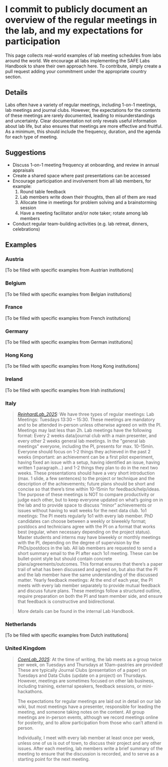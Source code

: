 # I commit to publicly document an overview of the regular meetings in the lab, and my expectations for participation

This page collects real-world examples of lab meeting schedules from labs around the world. We encourage all labs implementing the SAFE Labs Handbook to share their own approach here. To contribute, simply create a pull request adding your commitment under the appropriate country section.

## Details
Labs often have a variety of regular meetings, including 1-on-1 meetings, lab meetings and journal clubs. However, the expectations for the contents of these meetings are rarely documented, leading to misunderstandings and uncertainty. Clear documentation not only reveals useful information about lab life, but also ensures that meetings are more effective and fruitful. As a minimum, this should include the frequency, duration, and the agenda for each type of meeting.

## Suggestions
- Discuss 1-on-1 meeting frequency at onboarding, and review in annual appraisals
- Create a shared space where past presentations can be accessed
- Encourage participation and involvement from all lab members, for example:
  1. Round table feedback
  2. Lab members write down their thoughts, then all of them are read
  3. Allocate time in meetings for problem solving and a brainstorming session
  4. Have a meeting facilitator and/or note taker; rotate among lab members
- Conduct regular team-building activities (e.g. lab retreat, dinners, celebrations)

## Examples

### Austria
[To be filled with specific examples from Austrian institutions]

### Belgium
[To be filled with specific examples from Belgian institutions]

### France
[To be filled with specific examples from French institutions]

### Germany
[To be filled with specific examples from German institutions]

### Hong Kong
[To be filled with specific examples from Hong Kong institutions]

### Ireland
[To be filled with specific examples from Irish institutions]

### Italy
>_[ReinhardLab_2025](https://reinhardlab.org/philosophy):_ We have three types of regular meetings:
>Lab Meetings: Tuesdays 13:30 – 15:30. These meetings are mandatory and to be attended in-person unless otherwise agreed on with the PI. Meetings may last less than 2h. Lab meetings have the following format: Every 2 weeks data/journal club with a main presenter, and every other 2 weeks general lab meetings. In the "general lab meetings" everyone, including the PI, presents for max. 10-15min. Everyone should focus on 1-2 things they achieved in the past 2 weeks (important: an achievement can be a first pilot experiment, having fixed an issue with a setup, having identified an issue, having written 1 paragraph…) and 1-2 things they plan to do in the next two weeks. These presentations should have a very short introduction (max. 1 slide, a few sentences) to the project or technique and the description of the achievements; future plans should be short and concise so that there’s time within 10-15min for feedback/help/ideas. The purpose of these meetings is NOT to compare productivity or judge each other, but to keep everyone updated on what’s going on in the lab and to provide space to discuss “minor” achievements or issues without having to wait weeks for the next data club. 
>1o1 meetings: The PI meets regularly 1o1 with every lab member. PhD candidates can choose between a weekly or biweekly format; postdocs and technicians agree with the PI on a format that works best (regular, when necessary depending on the project status). Master students and interns may have biweekly or monthly meetings with the PI, depending on the degree of supervision by the PhDs/postdocs in the lab. All lab members are requested to send a short summary email to the PI after each 1o1 meeting. These can be bullet-point style but should contain concrete plans/agreements/outcomes. This format ensures that there’s a paper trail of what has been discussed and agreed on, but also that the PI and the lab member have the same understanding of the discussed matter.
>Yearly feedback meetings: At the end of each year, the PI meets with every lab member separately to provide mutual feedback and discuss future plans. These meetings follow a structured outline, require preparation on both the PI and team member side, and ensure that feedback is constructive and bidirectional.
>
>More details can be found in the internal Lab Handbook.

### Netherlands
[To be filled with specific examples from Dutch institutions]

### United Kingdom
>_[CoenLab_2025](https://coen-lab.com/):_ At the time of writing, the lab meets as a group twice per week, on Tuesdays and Thursdays at 10am–pastries are provided! These are typically Journal Clubs (presentation of a paper) on Tuesdays and Data Clubs (update on a project) on Thursdays. However, meetings are sometimes focused on other lab business, including training, external speakers, feedback sessions, or mini-hackathons.
>
>The expectations for regular meetings are laid out in detail on our lab wiki, but most meetings have a presenter, responsible for leading the meeting, and someone taking notes on the content. All group meetings are in-person events, although we record meetings online for posterity, and to allow participation from those who can’t attend in person.
>
>Individually, I meet with every lab member at least once per week, unless one of us is out of town, to discuss their project and any other issues. After each meeting, lab members write a brief summary of the meeting to ensure that the discussion is recorded, and to serve as a starting point for the next meeting.
